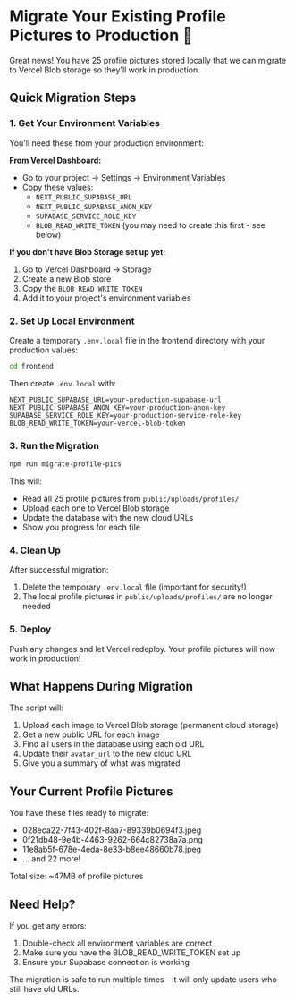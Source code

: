 # Migrate Your Existing Profile Pictures to Production 🚀

Great news! You have 25 profile pictures stored locally that we can migrate to Vercel Blob storage so they'll work in production.

## Quick Migration Steps

### 1. Get Your Environment Variables
You'll need these from your production environment:

**From Vercel Dashboard:**
- Go to your project → Settings → Environment Variables
- Copy these values:
  - `NEXT_PUBLIC_SUPABASE_URL`
  - `NEXT_PUBLIC_SUPABASE_ANON_KEY`
  - `SUPABASE_SERVICE_ROLE_KEY`
  - `BLOB_READ_WRITE_TOKEN` (you may need to create this first - see below)

**If you don't have Blob Storage set up yet:**
1. Go to Vercel Dashboard → Storage
2. Create a new Blob store
3. Copy the `BLOB_READ_WRITE_TOKEN`
4. Add it to your project's environment variables

### 2. Set Up Local Environment
Create a temporary `.env.local` file in the frontend directory with your production values:

```bash
cd frontend
```

Then create `.env.local` with:
```
NEXT_PUBLIC_SUPABASE_URL=your-production-supabase-url
NEXT_PUBLIC_SUPABASE_ANON_KEY=your-production-anon-key
SUPABASE_SERVICE_ROLE_KEY=your-production-service-role-key
BLOB_READ_WRITE_TOKEN=your-vercel-blob-token
```

### 3. Run the Migration
```bash
npm run migrate-profile-pics
```

This will:
- Read all 25 profile pictures from `public/uploads/profiles/`
- Upload each one to Vercel Blob storage
- Update the database with the new cloud URLs
- Show you progress for each file

### 4. Clean Up
After successful migration:
1. Delete the temporary `.env.local` file (important for security!)
2. The local profile pictures in `public/uploads/profiles/` are no longer needed

### 5. Deploy
Push any changes and let Vercel redeploy. Your profile pictures will now work in production!

## What Happens During Migration

The script will:
1. Upload each image to Vercel Blob storage (permanent cloud storage)
2. Get a new public URL for each image
3. Find all users in the database using each old URL
4. Update their `avatar_url` to the new cloud URL
5. Give you a summary of what was migrated

## Your Current Profile Pictures

You have these files ready to migrate:
- 028eca22-7f43-402f-8aa7-89339b0694f3.jpeg
- 0f21db48-9e4b-4463-9262-664c82738a7a.png
- 11e8ab5f-678e-4eda-8e33-b8ee48660b78.jpeg
- ... and 22 more!

Total size: ~47MB of profile pictures

## Need Help?

If you get any errors:
1. Double-check all environment variables are correct
2. Make sure you have the BLOB_READ_WRITE_TOKEN set up
3. Ensure your Supabase connection is working

The migration is safe to run multiple times - it will only update users who still have old URLs.
